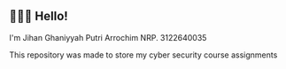 ## 👩🏻‍💻 Hello!

I'm Jihan Ghaniyyah Putri Arrochim
NRP. 3122640035

This repository was made to store my cyber security course assignments
